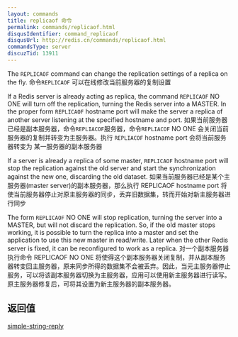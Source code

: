 ```yaml
---
layout: commands
title: replicaof 命令
permalink: commands/replicaof.html
disqusIdentifier: command_replicaof
disqusUrl: http://redis.cn/commands/replicaof.html
commandsType: server
discuzTid: 13911
---
```


The `REPLICAOF` command can change the replication settings of a replica on the fly.
命令`REPLICAOF` 可以在线修改当前服务器的复制设置

If a Redis server is already acting as replica, the command `REPLICAOF` NO ONE will turn off the replication, turning the Redis server into a MASTER.  In the proper form `REPLICAOF` hostname port will make the server a replica of another server listening at the specified hostname and port.
如果当前服务器已经是副本服务器，命令`REPLIACOF`服务器，命令`REPLIACOF` NO ONE 会关闭当前服务器的复制并转变为主服务器。执行 `REPLIACOF` hostname port 会将当前服务器转变为
某一服务器的副本服务器

If a server is already a replica of some master, `REPLICAOF` hostname port will stop the replication against the old server and start the synchronization against the new one, discarding the old dataset.
如果当前服务器已经是某个主服务器(master server)的副本服务器，那么执行 REPLICAOF hostname port 将使当前服务器停止对原主服务器的同步，丢弃旧数据集，转而开始对新主服务器进行同步

The form `REPLICAOF` NO ONE will stop replication, turning the server into a MASTER, but will not discard the replication. So, if the old master stops working, it is possible to turn the replica into a master and set the application to use this new master in read/write. Later when the other Redis server is fixed, it can be reconfigured to work as a replica.
对一个副本服务器执行命令 REPLICAOF NO ONE 将使得这个副本服务器关闭复制，并从副本服务器转变回主服务器，原来同步所得的数据集不会被丢弃。因此，当元主服务器停止服务，可以将该副本服务器切换为主服务器，应用可以使用新主服务器进行读写。原主服务器修复后，可将其设置为新主服务器的副本服务器。

## 返回值

[simple-string-reply](/topics/protocol.html#simple-string-reply)
